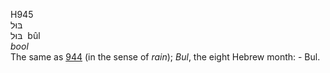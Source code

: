<body>
  <p>H945<br>  בּוּל  <br> בּוּל  ‎  bûl  <br><i>bool </i><br>The same as <a href="h0944.htm">944</a> (in the sense of <i>rain</i>); <i>Bul</i>, the eight Hebrew month: - Bul.<br></p>
 </body>
